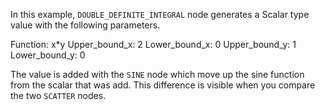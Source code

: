 In this example, `DOUBLE_DEFINITE_INTEGRAL` node generates a Scalar type value with the following parameters.

Function: x*y
Upper_bound_x: 2
Lower_bound_x: 0
Upper_bound_y: 1
Lower_bound_y: 0

The value is added with the `SINE` node which move up the sine function from the scalar that was add. This difference is visible when you compare the two `SCATTER` nodes.
